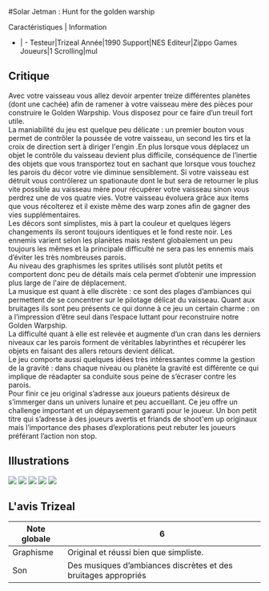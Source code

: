 #Solar Jetman : Hunt for the golden warship

Caractéristiques | Information
- | -
Testeur|Trizeal
Année|1990
Support|NES
Editeur|Zippo Games
Joueurs|1
Scrolling|mul

## Critique
Avec votre vaisseau vous allez devoir arpenter treize différentes planètes (dont une cachée) afin de ramener à votre vaisseau mère des pièces pour construire le Golden Warpship. Vous disposez pour ce faire d’un treuil fort utile.<br/>La maniabilité du jeu est quelque peu délicate : un premier bouton vous permet de contrôler la poussée de votre vaisseau, un second les tirs et la croix de direction sert à diriger l'engin .En plus lorsque vous déplacez un objet le contrôle du vaisseau devient plus difficile, conséquence de l’inertie des objets que vous transportez tout en sachant que lorsque vous touchez les parois du décor votre vie diminue sensiblement. Si votre vaisseau est détruit vous contrôlerez un spationaute dont le but sera de retourner le plus vite possible au vaisseau mère pour récupérer votre vaisseau sinon vous perdrez une de vos quatre vies. Votre vaisseau évoluera grâce aux items que vous récolterez et il existe même des warp zones afin de gagner des vies supplémentaires.<br/>Les décors sont simplistes, mis à part la couleur et quelques légers changements ils seront toujours identiques et le fond reste noir. Les ennemis varient selon les planètes mais restent globalement un peu toujours les mêmes et la principale difficulté ne sera pas les ennemis mais d’éviter les très nombreuses parois.<br/>Au niveau des graphismes les sprites utilisés sont plutôt petits et comportent donc peu de détails mais cela permet d’obtenir une impression  plus large de l'aire de déplacement.<br/>La musique est quant à elle discrète : ce sont des plages d’ambiances qui permettent de se concentrer sur le pilotage délicat du vaisseau. Quant aux bruitages ils sont peu présents ce qui donne à ce jeu un certain charme : on a l’impression d’être seul dans l’espace luttant pour reconstruire notre Golden Warpship.<br/>La difficulté quant à elle est relevée et augmente d’un cran dans les derniers niveaux car les parois forment de véritables labyrinthes et récupérer les objets en faisant des allers retours devient délicat.<br/>Le jeu comporte aussi quelques idées très intéressantes comme la gestion de la gravité : dans chaque niveau ou planète la gravité est différente ce qui implique de réadapter sa conduite sous peine de s’écraser contre les parois.<br/>Pour finir ce jeu original s’adresse aux joueurs patients désireux de s’immerger dans un univers lunaire et peu accueillant. Ce jeu offre un challenge important et un dépaysement garanti pour le joueur. Un bon petit titre qui s’adresse à des joueurs avertis et friands de shoot'em up originaux mais l’importance des phases d’explorations peut rebuter les joueurs préférant l’action non stop.<br/>

## Illustrations
![](http://www.shmup.com/images/thumbs/img_fiche_1_1168.bmp)
![](http://www.shmup.com/images/thumbs/img_fiche_2_1168.gif)
![](http://www.shmup.com/images/thumbs/img_fiche_3_1168.gif)
![](http://www.shmup.com/images/thumbs/)
![](http://www.shmup.com/images/thumbs/)

## L'avis Trizeal
Note globale|6
-|-
Graphisme|Original et réussi bien que simpliste.
Son|Des musiques d’ambiances discrètes et des bruitages appropriés 
